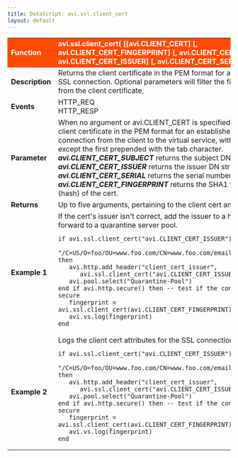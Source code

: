 ```yaml
---
title: DataScript: avi.ssl.client_cert
layout: default
---
```

<table class="table table-hover"> 
 <tbody> 
  <tr bgcolor="ff4b00"> 
   <td width="100"> <font size="3" color="white"><strong>Function</strong></font> </td> 
   <td width="600"><font color="white"><b>avi.ssl.client_cert( [[avi.CLIENT_CERT] [, avi.CLIENT_CERT_FINGERPRINT] [, avi.CLIENT_CERT_SUBJECT] [, avi.CLIENT_CERT_ISSUER] [, avi.CLIENT_CERT_SERIAL]] )</b></font></td> 
  </tr> 
  <tr> 
   <td width="100"> <font size="3"><strong>Description</strong></font> </td> 
   <td width="600">Returns the client certificate in the PEM format for an established SSL connection. Optional parameters will filter the fields returned from the client certificate.</td> 
  </tr> 
  <tr> 
   <td width="100"> <font size="3"><strong>Events</strong></font> </td> 
   <td width="600">HTTP_REQ<br> HTTP_RESP</td> 
  </tr> 
  <tr> 
   <td width="100"> <font size="3"><strong>Parameter</strong></font> </td> 
   <td width="600">When no argument or avi.CLIENT_CERT is specified, returns the client certificate in the PEM format for an established SSL connection from the client to the virtual service, with each line except the first prepended with the tab character.<br> <strong><em>avi.CLIENT_CERT_SUBJECT</em></strong> returns the subject DN string.<br> <strong><em>avi.CLIENT_CERT_ISSUER</em></strong> returns the issuer DN string.<br> <em><strong>avi.CLIENT_CERT_SERIAL</strong></em> returns the serial number.<br> <em><strong>avi.CLIENT_CERT_FINGERPRINT</strong></em> returns the SHA1 fingerprint (hash) of the cert.</td> 
  </tr> 
  <tr> 
   <td width="100"> <font size="3"><strong>Returns</strong></font> </td> 
   <td width="600">Up to five arguments, pertaining to the client cert and its fields.</td> 
  </tr> 
  <tr> 
   <td width="100"> <font size="3"><strong>Example 1</strong></font> </td> 
   <td width="600">If the cert's issuer isn't correct, add the issuer to a header and forward to a quarantine server pool.<br> 
    <!-- Crayon Syntax Highlighter v2.7.1 --> <pre><code class="language-lua">if avi.ssl.client_cert("avi.CLIENT_CERT_ISSUER") ~=
   "/C=US/O=foo/OU=www.foo.com/CN=www.foo.com/email=admin@foo.com" then
   avi.http.add_header("client_cert_issuer", 
      avi.ssl.client_cert("avi.CLIENT_CERT_ISSUER"))
   avi.pool.select("Quarantine-Pool")
end if avi.http.secure() then -- test if the connection is secure
   fingerprint = avi.ssl.client_cert(avi.CLIENT_CERT_FINGERPRINT)
   avi.vs.log(fingerprint)
end</code></pre> 
    <!-- [Format Time: 0.0037 seconds] --> </td> 
  </tr> 
  <tr> 
   <td width="100"> <font size="3"><strong>Example 2</strong></font> </td> 
   <td width="600">Logs the client cert attributes for the SSL connection.<br> 
    <!-- Crayon Syntax Highlighter v2.7.1 --> <pre><code class="language-lua">if avi.ssl.client_cert("avi.CLIENT_CERT_ISSUER") ~=
   "/C=US/O=foo/OU=www.foo.com/CN=www.foo.com/email=admin@foo.com" then
   avi.http.add_header("client_cert_issuer", 
      avi.ssl.client_cert("avi.CLIENT_CERT_ISSUER"))
   avi.pool.select("Quarantine-Pool")
end if avi.http.secure() then -- test if the connection is secure
   fingerprint = avi.ssl.client_cert(avi.CLIENT_CERT_FINGERPRINT)
   avi.vs.log(fingerprint)
end</code></pre> 
    <!-- [Format Time: 0.0031 seconds] --> </td> 
  </tr> 
 </tbody> 
</table>